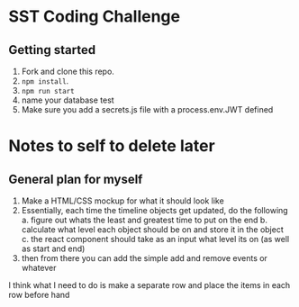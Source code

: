 # SST Coding Challenge

## Getting started

1. Fork and clone this repo.
2. `npm install`.
3. `npm run start`
4. name your database test
5. Make sure you add a secrets.js file with a process.env.JWT defined

# Notes to self to delete later
## General plan for myself

1. Make a HTML/CSS mockup for what it should look like
2. Essentially, each time the timeline objects get updated, do the following
    a. figure out whats the least and greatest time to put on the end
    b. calculate what level each object should be on and store it in the object
    c. the react component should take as an input what level its on (as well as start and end)
3. then from there you can add the simple add and remove events or whatever


I think what I need to do is make a separate row and place the items in each row before hand

